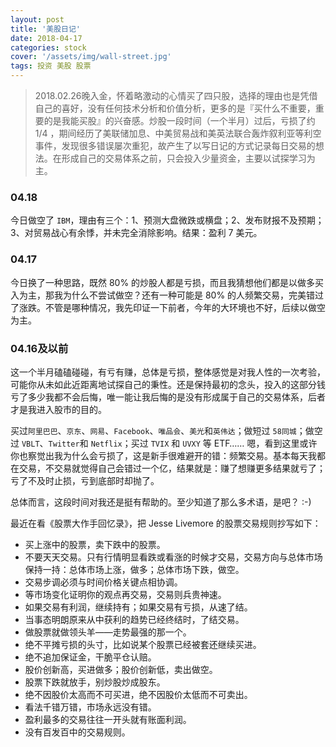 ```yaml
---
layout: post
title: '美股日记'
date: 2018-04-17
categories: stock
cover: '/assets/img/wall-street.jpg'
tags: 投资 美股 股票
---
```


> 2018.02.26晚入金，怀着略激动的心情买了四只股，选择的理由也是凭借自己的喜好，没有任何技术分析和价值分析，更多的是『买什么不重要，重要的是我能买股』的兴奋感。炒股一段时间（一个半月）过后，亏损了约 1/4 ，期间经历了美联储加息、中美贸易战和美英法联合轰炸叙利亚等利空事件，发现很多错误屡次重犯，故产生了以写日记的方式记录每日交易的想法。在形成自己的交易体系之前，只会投入少量资金，主要以试探学习为主。


### 04.18
今日做空了 `IBM`，理由有三个：1、预测大盘微跌或横盘；2、发布财报不及预期；3、对贸易战心有余悸，并未完全消除影响。结果：盈利 7 美元。

### 04.17
今日换了一种思路，既然 80% 的炒股人都是亏损，而且我猜想他们都是以做多买入为主，那我为什么不尝试做空？还有一种可能是 80% 的人频繁交易，完美错过了涨跌。不管是哪种情况，我先印证一下前者，今年的大环境也不好，后续以做空为主。

### 04.16及以前
这一个半月磕磕碰碰，有亏有赚，总体是亏损，整体感觉是对我人性的一次考验，可能你从未如此近距离地试探自己的秉性。还是保持最初的念头，投入的这部分钱亏了多少我都不会后悔，唯一能让我后悔的是没有形成属于自己的交易体系，后者才是我进入股市的目的。

买过`阿里巴巴`、`京东`、`网易`、`Facebook`、`唯品会`、`美光`和`英伟达`；做短过 `58同城`；做空过 `VBLT`、`Twitter`和 `Netflix`；买过 `TVIX` 和 `UVXY` 等 ETF…… 嗯，看到这里或许你也察觉出我为什么会亏损了，这是新手很难避开的错：频繁交易。基本每天我都在交易，不交易就觉得自己会错过一个亿，结果就是：赚了想赚更多结果就亏了；亏了不及时止损，亏到底部时却抛了。

总体而言，这段时间对我还是挺有帮助的。至少知道了那么多术语，是吧？ :-)

最近在看《股票大作手回忆录》，把 Jesse Livemore 的股票交易规则抄写如下：
* 买上涨中的股票，卖下跌中的股票。
* 不要天天交易。只有行情明显看跌或看涨的时候才交易，交易方向与总体市场保持一持：总体市场上涨，做多；总体市场下跌，做空。
* 交易步调必须与时间价格关键点相协调。
* 等市场变化证明你的观点再交易，交易则兵贵神速。
* 如果交易有利润，继续持有；如果交易有亏损，从速了结。
* 当事态明朗原来从中获利的趋势已经终结时，了结交易。
* 做股票就做领头羊——走势最强的那一个。
* 绝不平摊亏损的头寸，比如说某个股票已经被套还继续买进。
* 绝不追加保证金，干脆平仓认赔。
* 股价创新高，买进做多；股价创新低，卖出做空。
* 股票下跌就放手，别炒股炒成股东。
* 绝不因股价太高而不可买进，绝不因股价太低而不可卖出。
* 看法千错万错，市场永远没有错。
* 盈利最多的交易往往一开头就有账面利润。
* 没有百发百中的交易规则。
